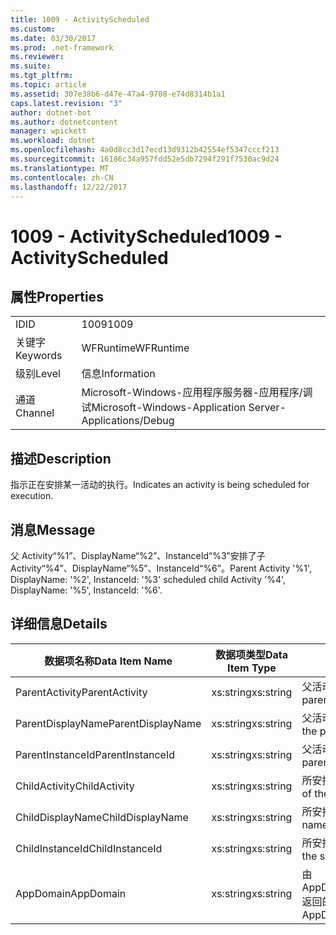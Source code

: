 ```yaml
---
title: 1009 - ActivityScheduled
ms.custom: 
ms.date: 03/30/2017
ms.prod: .net-framework
ms.reviewer: 
ms.suite: 
ms.tgt_pltfrm: 
ms.topic: article
ms.assetid: 307e38b6-d47e-47a4-9708-e74d8314b1a1
caps.latest.revision: "3"
author: dotnet-bot
ms.author: dotnetcontent
manager: wpickett
ms.workload: dotnet
ms.openlocfilehash: 4a0d8cc3d17ecd13d9312b42554ef5347cccf213
ms.sourcegitcommit: 16186c34a957fdd52e5db7294f291f7530ac9d24
ms.translationtype: MT
ms.contentlocale: zh-CN
ms.lasthandoff: 12/22/2017
---
```

# <a name="1009---activityscheduled"></a><span data-ttu-id="ee168-102">1009 - ActivityScheduled</span><span class="sxs-lookup"><span data-stu-id="ee168-102">1009 - ActivityScheduled</span></span>
## <a name="properties"></a><span data-ttu-id="ee168-103">属性</span><span class="sxs-lookup"><span data-stu-id="ee168-103">Properties</span></span>  
  
|||  
|-|-|  
|<span data-ttu-id="ee168-104">ID</span><span class="sxs-lookup"><span data-stu-id="ee168-104">ID</span></span>|<span data-ttu-id="ee168-105">1009</span><span class="sxs-lookup"><span data-stu-id="ee168-105">1009</span></span>|  
|<span data-ttu-id="ee168-106">关键字</span><span class="sxs-lookup"><span data-stu-id="ee168-106">Keywords</span></span>|<span data-ttu-id="ee168-107">WFRuntime</span><span class="sxs-lookup"><span data-stu-id="ee168-107">WFRuntime</span></span>|  
|<span data-ttu-id="ee168-108">级别</span><span class="sxs-lookup"><span data-stu-id="ee168-108">Level</span></span>|<span data-ttu-id="ee168-109">信息</span><span class="sxs-lookup"><span data-stu-id="ee168-109">Information</span></span>|  
|<span data-ttu-id="ee168-110">通道</span><span class="sxs-lookup"><span data-stu-id="ee168-110">Channel</span></span>|<span data-ttu-id="ee168-111">Microsoft-Windows-应用程序服务器-应用程序/调试</span><span class="sxs-lookup"><span data-stu-id="ee168-111">Microsoft-Windows-Application Server-Applications/Debug</span></span>|  
  
## <a name="description"></a><span data-ttu-id="ee168-112">描述</span><span class="sxs-lookup"><span data-stu-id="ee168-112">Description</span></span>  
 <span data-ttu-id="ee168-113">指示正在安排某一活动的执行。</span><span class="sxs-lookup"><span data-stu-id="ee168-113">Indicates an activity is being scheduled for execution.</span></span>  
  
## <a name="message"></a><span data-ttu-id="ee168-114">消息</span><span class="sxs-lookup"><span data-stu-id="ee168-114">Message</span></span>  
 <span data-ttu-id="ee168-115">父 Activity“%1”、DisplayName“%2”、InstanceId“%3”安排了子 Activity“%4”、DisplayName“%5”、InstanceId“%6”。</span><span class="sxs-lookup"><span data-stu-id="ee168-115">Parent Activity '%1', DisplayName: '%2', InstanceId: '%3' scheduled child Activity '%4', DisplayName: '%5', InstanceId: '%6'.</span></span>  
  
## <a name="details"></a><span data-ttu-id="ee168-116">详细信息</span><span class="sxs-lookup"><span data-stu-id="ee168-116">Details</span></span>  
  
|<span data-ttu-id="ee168-117">数据项名称</span><span class="sxs-lookup"><span data-stu-id="ee168-117">Data Item Name</span></span>|<span data-ttu-id="ee168-118">数据项类型</span><span class="sxs-lookup"><span data-stu-id="ee168-118">Data Item Type</span></span>|<span data-ttu-id="ee168-119">描述</span><span class="sxs-lookup"><span data-stu-id="ee168-119">Description</span></span>|  
|--------------------|--------------------|-----------------|  
|<span data-ttu-id="ee168-120">ParentActivity</span><span class="sxs-lookup"><span data-stu-id="ee168-120">ParentActivity</span></span>|<span data-ttu-id="ee168-121">xs:string</span><span class="sxs-lookup"><span data-stu-id="ee168-121">xs:string</span></span>|<span data-ttu-id="ee168-122">父活动的类型名称。</span><span class="sxs-lookup"><span data-stu-id="ee168-122">The type name of the parent activity.</span></span>|  
|<span data-ttu-id="ee168-123">ParentDisplayName</span><span class="sxs-lookup"><span data-stu-id="ee168-123">ParentDisplayName</span></span>|<span data-ttu-id="ee168-124">xs:string</span><span class="sxs-lookup"><span data-stu-id="ee168-124">xs:string</span></span>|<span data-ttu-id="ee168-125">父活动的显示名称。</span><span class="sxs-lookup"><span data-stu-id="ee168-125">The display name of the parent activity.</span></span>|  
|<span data-ttu-id="ee168-126">ParentInstanceId</span><span class="sxs-lookup"><span data-stu-id="ee168-126">ParentInstanceId</span></span>|<span data-ttu-id="ee168-127">xs:string</span><span class="sxs-lookup"><span data-stu-id="ee168-127">xs:string</span></span>|<span data-ttu-id="ee168-128">父活动的实例 ID。</span><span class="sxs-lookup"><span data-stu-id="ee168-128">The instance id of the parent activity.</span></span>|  
|<span data-ttu-id="ee168-129">ChildActivity</span><span class="sxs-lookup"><span data-stu-id="ee168-129">ChildActivity</span></span>|<span data-ttu-id="ee168-130">xs:string</span><span class="sxs-lookup"><span data-stu-id="ee168-130">xs:string</span></span>|<span data-ttu-id="ee168-131">所安排子活动的类型名称。</span><span class="sxs-lookup"><span data-stu-id="ee168-131">The type name of the scheduled child activity.</span></span>|  
|<span data-ttu-id="ee168-132">ChildDisplayName</span><span class="sxs-lookup"><span data-stu-id="ee168-132">ChildDisplayName</span></span>|<span data-ttu-id="ee168-133">xs:string</span><span class="sxs-lookup"><span data-stu-id="ee168-133">xs:string</span></span>|<span data-ttu-id="ee168-134">所安排子活动的显示名称。</span><span class="sxs-lookup"><span data-stu-id="ee168-134">The display name of the scheduled child activity.</span></span>|  
|<span data-ttu-id="ee168-135">ChildInstanceId</span><span class="sxs-lookup"><span data-stu-id="ee168-135">ChildInstanceId</span></span>|<span data-ttu-id="ee168-136">xs:string</span><span class="sxs-lookup"><span data-stu-id="ee168-136">xs:string</span></span>|<span data-ttu-id="ee168-137">所安排子活动的实例 ID。</span><span class="sxs-lookup"><span data-stu-id="ee168-137">The instance id of the scheduled child activity.</span></span>|  
|<span data-ttu-id="ee168-138">AppDomain</span><span class="sxs-lookup"><span data-stu-id="ee168-138">AppDomain</span></span>|<span data-ttu-id="ee168-139">xs:string</span><span class="sxs-lookup"><span data-stu-id="ee168-139">xs:string</span></span>|<span data-ttu-id="ee168-140">由 AppDomain.CurrentDomain.FriendlyName 返回的字符串。</span><span class="sxs-lookup"><span data-stu-id="ee168-140">The string returned by AppDomain.CurrentDomain.FriendlyName.</span></span>|
